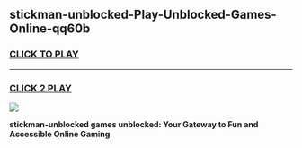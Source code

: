 
## stickman-unblocked-Play-Unblocked-Games-Online-qq60b
<h3>
<a href="https://premium76.site?title=stickman-unblocked&ref=25A">CLICK TO PLAY</a></h3>
<hr>

<h3>
<a href="https://premium76.site?title=stickman-unblocked&ref=25A">CLICK 2 PLAY</a>
  
</h3>

<a href="https://premium76.site?title=stickman-unblocked&ref=25A"><img src="https://clearcache.store/games.png"></a>


**stickman-unblocked games unblocked: Your Gateway to Fun and Accessible Online Gaming**
